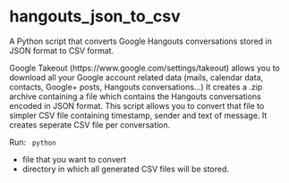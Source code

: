 hangouts_json_to_csv
===============

<p>
A Python script that converts Google Hangouts conversations stored in JSON format to CSV format.
</p>

<p>
Google Takeout (https://www.google.com/settings/takeout) allows you to download all your Google account related data (mails, calendar data, contacts, Google+ posts, Hangouts conversations...)
It creates a .zip archive containing a file which contains the Hangouts conversations encoded in JSON format.
This script allows you to convert that file to simpler CSV file containing timestamp, sender and text of message. It creates seperate CSV file per conversation.
</p>

<p>
Run:
<code> python <script_name> <file_json> <out_dir> </code>
<ul>
	<li> <file_json> file that you want to convert </li>
	<li><out_dir> directory in which all generated CSV files will be stored.</li>
</ul>
</p>


